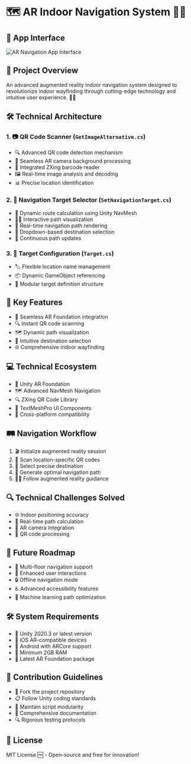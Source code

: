 # 🗺️ AR Indoor Navigation System 🚀🌐

## 📸 App Interface
![AR Navigation App Interface](/screenshots/ar-navigation-interface.png)

## 🌟 Project Overview
An advanced augmented reality indoor navigation system designed to revolutionize indoor wayfinding through cutting-edge technology and intuitive user experience. 🧭📍

## 🛠️ Technical Architecture

### 1. 📷 QR Code Scanner (`GetImageAlternative.cs`)
- 🔍 Advanced QR code detection mechanism
- 🎥 Seamless AR camera background processing
- 🔢 Integrated ZXing barcode reader
- 🖼️ Real-time image analysis and decoding
- 📊 Precise location identification

### 2. 🧭 Navigation Target Selector (`SetNavigationTarget.cs`)
- 📍 Dynamic route calculation using Unity NavMesh
- 🚶‍♂️ Interactive path visualization
- 🌈 Real-time navigation path rendering
- 📝 Dropdown-based destination selection
- 🔄 Continuous path updates

### 3. 📌 Target Configuration (`Target.cs`)
- 🏷️ Flexible location name management
- 📦 Dynamic GameObject referencing
- 🧩 Modular target definition structure

## 🚀 Key Features
- 📱 Seamless AR Foundation integration
- 🔍 Instant QR code scanning
- 🗺️ Dynamic path visualization
- 🎯 Intuitive destination selection
- 🌐 Comprehensive indoor wayfinding

## 💻 Technical Ecosystem
- 🧩 Unity AR Foundation
- 🗺️ Advanced NavMesh Navigation
- 🔍 ZXing QR Code Library
- 📝 TextMeshPro UI Components
- 🤖 Cross-platform compatibility

## 🛤️ Navigation Workflow
1. 🎬 Initialize augmented reality session
2. 📸 Scan location-specific QR codes
3. 🎯 Select precise destination
4. 🧭 Generate optimal navigation path
5. 🚶‍♀️ Follow augmented reality guidance

## 🔍 Technical Challenges Solved
- 🌐 Indoor positioning accuracy
- 🧭 Real-time path calculation
- 📡 AR camera integration
- 🔢 QR code processing

## 🔮 Future Roadmap
- 🏢 Multi-floor navigation support
- 🌈 Enhanced user interactions
- 🔒 Offline navigation mode
- ♿ Advanced accessibility features
- 🤖 Machine learning path optimization

## 🛠️ System Requirements
- 📱 Unity 2020.3 or latest version
- 🍎 iOS AR-compatible devices
- 🤖 Android with ARCore support
- 💾 Minimum 2GB RAM
- 📲 Latest AR Foundation package

## 🤝 Contribution Guidelines
- 🍴 Fork the project repository
- 📋 Follow Unity coding standards
- 🧩 Maintain script modularity
- 📝 Comprehensive documentation
- 🔍 Rigorous testing protocols

## 📜 License
MIT License 🆓 - Open-source and free for innovation!
